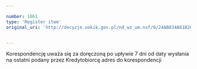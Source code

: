 ```yaml
---

number: 1861
type: 'Register item'
original_uri: 'http://decyzje.uokik.gov.pl/nd_wz_um.nsf/0/24AB834A81B2C5A7C12576D50050F6F9?OpenDocument'


---
```


Korespondencję uważa się za doręczoną po upływie 7 dni od daty wysłania na ostatni podany przez Kredytobiorcę adres do korespondencji
